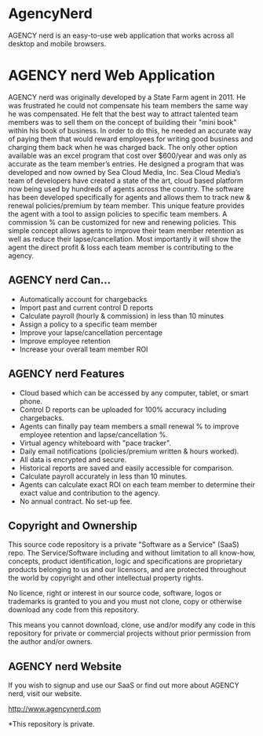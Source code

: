AgencyNerd
==========

AGENCY nerd is an easy-to-use web application that works across all desktop and mobile browsers.

# AGENCY nerd Web Application

AGENCY nerd was originally developed by a State Farm agent in 2011. He was frustrated he could not compensate his team members the same way he was compensated. He felt that the best way to attract talented team members was to sell them on the concept of building their "mini book" within his book of business. In order to do this, he needed an accurate way of paying them that would reward employees for writing good business and charging them back when he was charged back. The only other option available was an excel program that cost over $600/year and was only as accurate as the team member’s entries. He designed a program that was developed and now owned by Sea Cloud Media, Inc. Sea Cloud Media’s team of developers have created a state of the art, cloud based platform now being used by hundreds of agents across the country. The software has been developed specifically for agents and allows them to track new & renewal policies/premium by team member. This unique feature provides the agent with a tool to assign policies to specific team members. A commission % can be customized for new and renewing policies. This simple concept allows agents to improve their team member retention as well as reduce their lapse/cancellation. Most importantly it will show the agent the direct profit & loss each team member is contributing to the agency. 

## AGENCY nerd Can...

* Automatically account for chargebacks
* Import past and current control D reports
* Calculate payroll (hourly & commission) in less than 10 minutes
* Assign a policy to a specific team member
* Improve your lapse/cancellation percentage
* Improve employee retention
* Increase your overall team member ROI

## AGENCY nerd Features

* Cloud based which can be accessed by any computer, tablet, or smart phone.
* Control D reports can be uploaded for 100% accuracy including chargebacks.
* Agents can finally pay team members a small renewal % to improve employee retention and lapse/cancellation %.
* Virtual agency whiteboard with "pace tracker".
* Daily email notifications (policies/premium written & hours worked).
* All data is encrypted and secure.
* Historical reports are saved and easily accessible for comparison.
* Calculate payroll accurately in less than 10 minutes.
* Agents can calculate exact ROI on each team member to determine their exact value and contribution to the agency.
* No annual contract. No set-up fee.

## Copyright and Ownership

This source code repository is a private "Software as a Service" (SaaS) repo. The Service/Software including and without limitation to all know-how, concepts, product identification, logic and specifications are proprietary products belonging to us and our licensors, and are protected throughout the world by copyright and other intellectual property rights.

No licence, right or interest in our source code, software, logos or trademarks is granted to you and you must not clone, copy or otherwise download any code from this repository.

This means you cannot download, clone, use and/or modify any code in this repository for private or commercial projects without prior permission from the author and/or owners.

## AGENCY nerd Website

If you wish to signup and use our SaaS or find out more about AGENCY nerd, visit our website.

http://www.agencynerd.com

*This repository is private.